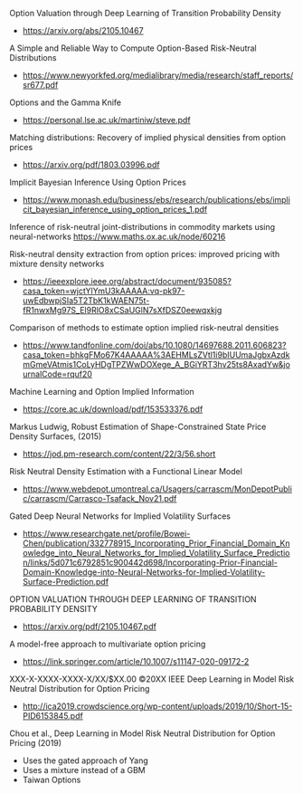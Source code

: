 Option Valuation through Deep Learning of Transition Probability Density
+ https://arxiv.org/abs/2105.10467


A Simple and Reliable Way to Compute
Option-Based Risk-Neutral Distributions
+ https://www.newyorkfed.org/medialibrary/media/research/staff_reports/sr677.pdf

Options and the Gamma Knife
+ https://personal.lse.ac.uk/martiniw/steve.pdf

Matching distributions:
Recovery of implied physical densities
from option prices
+ https://arxiv.org/pdf/1803.03996.pdf

Implicit Bayesian Inference Using Option Prices
+ https://www.monash.edu/business/ebs/research/publications/ebs/implicit_bayesian_inference_using_option_prices_1.pdf


 Inference of risk-neutral joint-distributions in commodity markets using neural-networks 
https://www.maths.ox.ac.uk/node/60216

Risk-neutral density extraction from option prices: improved pricing with mixture density networks
+ https://ieeexplore.ieee.org/abstract/document/935085?casa_token=wjctYlYmU3kAAAAA:vq-pk97-uwEdbwpjSIa5T2TbK1kWAEN75t-fR1nwxMg97S_El9RlO8xCSaUGlN7sXfDSZ0eewqxkjg

 Comparison of methods to estimate option implied risk-neutral densities
 + https://www.tandfonline.com/doi/abs/10.1080/14697688.2011.606823?casa_token=bhkgFMo67K4AAAAA%3AEHMLsZVtl1i9bIUUmaJgbxAzdkmGmeVAtmis1CoLyHDgTPZWwDOXege_A_BGiYRT3hv25ts8AxadYw&journalCode=rquf20


Machine Learning and Option Implied Information
+ https://core.ac.uk/download/pdf/153533376.pdf


Markus Ludwig, Robust Estimation of Shape-Constrained State Price Density Surfaces, (2015)

+ https://jod.pm-research.com/content/22/3/56.short

Risk Neutral Density Estimation with a Functional Linear Model
+ https://www.webdepot.umontreal.ca/Usagers/carrascm/MonDepotPublic/carrascm/Carrasco-Tsafack_Nov21.pdf

Gated Deep Neural Networks for Implied Volatility Surfaces
+ https://www.researchgate.net/profile/Bowei-Chen/publication/332778915_Incorporating_Prior_Financial_Domain_Knowledge_into_Neural_Networks_for_Implied_Volatility_Surface_Prediction/links/5d071c6792851c900442d698/Incorporating-Prior-Financial-Domain-Knowledge-into-Neural-Networks-for-Implied-Volatility-Surface-Prediction.pdf

OPTION VALUATION THROUGH DEEP LEARNING OF TRANSITION PROBABILITY DENSITY
+ https://arxiv.org/pdf/2105.10467.pdf

A model-free approach to multivariate option pricing
+ https://link.springer.com/article/10.1007/s11147-020-09172-2

XXX-X-XXXX-XXXX-X/XX/$XX.00 ©20XX IEEE
Deep Learning in Model Risk Neutral Distribution
for Option Pricing
+ http://ica2019.crowdscience.org/wp-content/uploads/2019/10/Short-15-PID6153845.pdf

Chou et al., Deep Learning in Model Risk Neutral Distribution for Option Pricing (2019)

+ Uses the gated approach of Yang
+ Uses a mixture instead of a GBM
+ Taiwan Options
